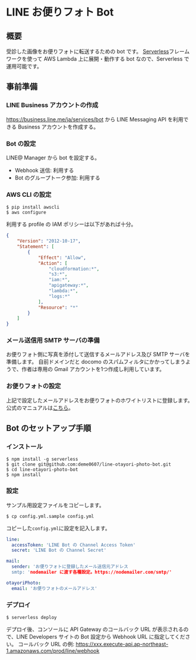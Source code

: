 # LINE お便りフォト Bot

## 概要

受診した画像をお便りフォトに転送するための bot です。
[Serverless](https://serverless.com/)フレームワークを使って AWS Lambda 上に展開・動作する bot なので、Serverless で運用可能です。

## 事前準備

### LINE Business アカウントの作成

https://business.line.me/ja/services/bot から LINE Messaging API を利用できる Business アカウントを作成する。

### Bot の設定

LINE@ Manager から bot を設定する。

* Webhook 送信: 利用する
* Bot のグループトーク参加: 利用する

### AWS CLI の設定

```
$ pip install awscli
$ aws configure
```

利用する profile の IAM ポリシーは以下があれば十分。

```json
{
    "Version": "2012-10-17",
    "Statement": [
        {
            "Effect": "Allow",
            "Action": [
                "cloudformation:*",
                "s3:*",
                "iam:*",
                "apigateway:*",
                "lambda:*",
                "logs:*"
            ],
            "Resource": "*"
        }
    ]
}
```

### メール送信用 SMTP サーバの準備

お便りフォト側に写真を添付して送信するメールアドレス及び SMTP サーバを準備します。
自前ドメインだと docomo のスパムフィルタにかかってしまうようで、作者は専用の Gmail アカウントを1つ作成し利用しています。

### お便りフォトの設定

上記で設定したメールアドレスをお便りフォトのホワイトリストに登録します。
公式のマニュアルは[こちら](https://www.nttdocomo.co.jp/service/otayori_photo/usage/)。

## Bot のセットアップ手順

### インストール

```
$ npm install -g serverless
$ git clone git@github.com:deme0607/line-otayori-photo-bot.git
$ cd line-otayori-photo-bot
$ npm install
```

### 設定

サンプル用設定ファイルをコピーします。

```
$ cp config.yml.sample config.yml
```

コピーした`config.yml`に設定を記入します。

```yml:config.yml
line:
  accessToken: 'LINE Bot の Channel Access Token'
  secret: 'LINE Bot の Channel Secret'

mail:
  sender: 'お便りフォトに登録したメール送信元アドレス
  smtp: 'nodemailer に渡す各種設定。https://nodemailer.com/smtp/'

otayoriPhoto:
  email: 'お便りフォトのメールアドレス'
```

### デプロイ

```
$ serverless deploy
```

デプロイ後、コンソールに API Gateway のコールバック URL が表示されるので、LINE Developers サイトの Bot 設定から Webhook URL に指定してください。
コールバック URL の例: https://xxx.execute-api.ap-northeast-1.amazonaws.com/prod/line/webhook
